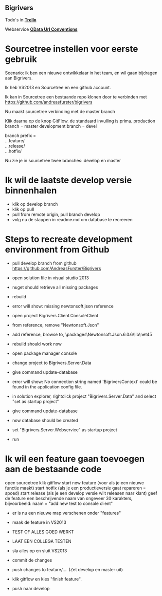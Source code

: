 ## Bigrivers

Todo's in **[Trello](https://trello.com/b/oHRXtkre/big-rivers "Bigrivers Trello Board")**

Webservice **[OData Url Conventions](http://docs.oasis-open.org/odata/odata/v4.0/errata02/os/complete/part2-url-conventions/odata-v4.0-errata02-os-part2-url-conventions-complete.html#_Toc406398071)**

Sourcetree instellen voor eerste gebruik
==================================================
Scenario: ik ben een nieuwe ontwikkelaar in het team, en wil gaan bijdragen aan Bigrivers.

Ik heb VS2013 en Sourcetree en een github account.

Ik kan in Sourcetree een bestaande repo klonen door te verbinden met https://github.com/andreasfurster/bigrivers

Nu maakt sourcetree verbinding met de master branch

Klik daarna op de knop GitFlow.
de standaard invulling is prima.
production branch = master
development branch = devel

branch prefix =  
...feature/  
...release/  
...hotfix/  

Nu zie je in sourcetree twee branches: develop en master

Ik wil de laatste develop versie binnenhalen
==================================================
- klik op develop branch
- klik op pull
- pull from remote origin, pull branch develop
- volg nu de stappen in readme.md om database te recreeren

Steps to recreate development environment from Github
======================================================
- pull develop branch from github  https://github.com/AndreasFurster/Bigrivers
- open solution file in visual studio 2013
- nuget should retrieve all missing packages
- rebuild
- error will show: missing newtonsoft.json reference
- open project Bigrivers.Client.ConsoleClient
- from reference, remove "Newtonsoft.Json"
- add reference, browse to, <solution root>\packages\Newtonsoft.Json.6.0.6\lib\net45
- rebuild should work now

- open package manager console
- change project to Bigrivers.Server.Data
- give command update-database
- error will show: No connection string named 'BigriversContext' could be found in the application config file.
- in solution explorer, rightclick project "Bigrivers.Server.Data" and select "set as startup project"
- give command update-database
- now database should be created
- set "Bigrivers.Server.Webservice" as startup project
- run


Ik wil een feature gaan toevoegen aan de bestaande code
=======================================================
open sourcetree
klik gitflow 
start new feature (voor als je een nieuwe functie maakt)
start hotfix (als je een productieversie gaat repareren = spoed)
start release (als je een develop versie wilt releasen naar klant)
geef de feature een beschrijvende naam van ongeveer 30 karakters, bijvoorbeeld: naam = "add new test to console client"
- er is nu een nieuwe map verschenen onder "features"

- maak de feature in VS2013
- TEST OF ALLES GOED WERKT
- LAAT EEN COLLEGA TESTEN
- sla alles op en sluit VS2013
- commit de changes
- push changes to feature/....  (Zet develop en master uit)
- klik gitflow en kies "finish feature". 
- push naar develop
